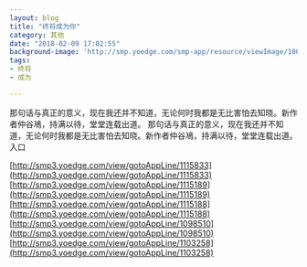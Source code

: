```yaml
---
layout: blog
title: "终将成为你"
category: 其他
date: "2018-02-09 17:02:55"
background-image: 'http://smp.yoedge.com/smp-app/resource/viewImage/1002710appline.png'
tags:
- 终将
- 成为

---
```

那句话与真正的意义，现在我还并不知道，无论何时我都是无比害怕去知晓。新作者仲谷鳰，持满以待，堂堂连载出道。
那句话与真正的意义，现在我还并不知道，无论何时我都是无比害怕去知晓。新作者仲谷鳰，持满以待，堂堂连载出道。
入口

[http://smp3.yoedge.com/view/gotoAppLine/1115833](http://smp3.yoedge.com/view/gotoAppLine/1115833)
[http://smp3.yoedge.com/view/gotoAppLine/1115189](http://smp3.yoedge.com/view/gotoAppLine/1115189)
[http://smp3.yoedge.com/view/gotoAppLine/1115188](http://smp3.yoedge.com/view/gotoAppLine/1115188)
[http://smp3.yoedge.com/view/gotoAppLine/1098510](http://smp3.yoedge.com/view/gotoAppLine/1098510)
[http://smp3.yoedge.com/view/gotoAppLine/1103258](http://smp3.yoedge.com/view/gotoAppLine/1103258)

        
